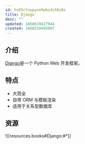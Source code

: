 ```yaml
---
id: hz65rlnypyne9wbids56z0z
title: Django
desc: ""
updated: 1660639427944
created: 1660318495007
---
```


## 介绍

[Django](https://pypi.org/project/Django/)是一个 Python Web 开发框架。

## 特点

- 大而全
- 自带 ORM 与模板渲染
- 适用于关系型数据库

## 资源

![[resources.books#Django:#*]]
